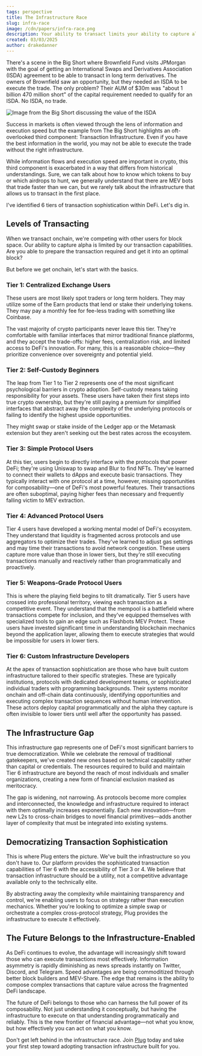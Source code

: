 ```yaml
---
tags: perspective
title: The Infrastructure Race
slug: infra-race
image: /cdn/papers/infra-race.png
description: Your ability to transact limits your ability to capture alpha.
created: 03/03/2025
author: drakedanner
---
```


There's a scene in the Big Short where Brownfield Fund visits JPMorgan with the goal of getting an International Swaps and Derivatives Association (ISDA) agreement to be able to transact in long term derivatives. The owners of Brownfield saw an opportunity, but they needed an ISDA to be execute the trade. The only problem? Their AUM of $30m was "about 1 billion 470 million short" of the capital requirement needed to qualify for an ISDA. No ISDA, no trade.

![Image from the Big Short discussing the value of the ISDA](https://cdn.onplug.io/posts/infra-race/2-isda.png)

Success in markets is often viewed through the lens of information and execution speed but the example from The Big Short highlights an oft-overlooked third component: Transaction Infrastructure. Even if you have the best information in the world, you may not be able to execute the trade without the right infrastructure.

While information flows and execution speed are important in crypto, this third component is exacerbated in a way that differs from historical understandings. Sure, we can talk about how to know which tokens to buy or which airdrops to hunt, we generally understand that there are MEV bots that trade faster than we can, but we rarely talk about the infrastructure that allows us to transact in the first place.

I've identified 6 tiers of transaction sophistication within DeFi. Let's dig in.

## Levels of Transacting

When we transact onchain, we're competing with other users for block space. Our ability to capture alpha is limited by our transaction capabilities. Are you able to prepare the transaction required and get it into an optimal block?

But before we get onchain, let's start with the basics.

### Tier 1: Centralized Exchange Users

These users are most likely spot traders or long term holders. They may utilize some of the Earn products that lend or stake their underlying tokens. They may pay a monthly fee for fee-less trading with something like Coinbase.

The vast majority of crypto participants never leave this tier. They're comfortable with familiar interfaces that mirror traditional finance platforms, and they accept the trade-offs: higher fees, centralization risk, and limited access to DeFi's innovation. For many, this is a reasonable choice—they prioritize convenience over sovereignty and potential yield.

### Tier 2: Self-Custody Beginners

The leap from Tier 1 to Tier 2 represents one of the most significant psychological barriers in crypto adoption. Self-custody means taking responsibility for your assets. These users have taken their first steps into true crypto ownership, but they're still paying a premium for simplified interfaces that abstract away the complexity of the underlying protocols or failing to identify the highest upside opportunities.

They might swap or stake inside of the Ledger app or the Metamask extension but they aren't seeking out the best rates across the ecosystem.

### Tier 3: Simple Protocol Users

At this tier, users begin to directly interface with the protocols that power DeFi; they're using Uniswap to swap and Blur to find NFTs. They've learned to connect their wallets to dApps and execute basic transactions. They typically interact with one protocol at a time, however, missing opportunities for composability—one of DeFi's most powerful features. Their transactions are often suboptimal, paying higher fees than necessary and frequently falling victim to MEV extraction.

### Tier 4: Advanced Protocol Users

Tier 4 users have developed a working mental model of DeFi's ecosystem. They understand that liquidity is fragmented across protocols and use aggregators to optimize their trades. They've learned to adjust gas settings and may time their transactions to avoid network congestion. These users capture more value than those in lower tiers, but they're still executing transactions manually and reactively rather than programmatically and proactively.

### Tier 5: Weapons-Grade Protocol Users

This is where the playing field begins to tilt dramatically. Tier 5 users have crossed into professional territory, viewing each transaction as a competitive event. They understand that the mempool is a battlefield where transactions compete for inclusion, and they've equipped themselves with specialized tools to gain an edge such as Flashbots MEV Protect. These users have invested significant time in understanding blockchain mechanics beyond the application layer, allowing them to execute strategies that would be impossible for users in lower tiers.

### Tier 6: Custom Infrastructure Developers

At the apex of transaction sophistication are those who have built custom infrastructure tailored to their specific strategies. These are typically institutions, protocols with dedicated development teams, or sophisticated individual traders with programming backgrounds. Their systems monitor onchain and off-chain data continuously, identifying opportunities and executing complex transaction sequences without human intervention. These actors deploy capital programmatically and the alpha they capture is often invisible to lower tiers until well after the opportunity has passed.

## The Infrastructure Gap

This infrastructure gap represents one of DeFi's most significant barriers to true democratization. While we celebrate the removal of traditional gatekeepers, we've created new ones based on technical capability rather than capital or credentials. The resources required to build and maintain Tier 6 infrastructure are beyond the reach of most individuals and smaller organizations, creating a new form of financial exclusion masked as meritocracy.

The gap is widening, not narrowing. As protocols become more complex and interconnected, the knowledge and infrastructure required to interact with them optimally increases exponentially. Each new innovation—from new L2s to cross-chain bridges to novel financial primitives—adds another layer of complexity that must be integrated into existing systems.

## Democratizing Transaction Sophistication

This is where Plug enters the picture. We've built the infrastructure so you don't have to. Our platform provides the sophisticated transaction capabilities of Tier 6 with the accessibility of Tier 3 or 4. We believe that transaction infrastructure should be a utility, not a competitive advantage available only to the technically elite.

By abstracting away the complexity while maintaining transparency and control, we're enabling users to focus on strategy rather than execution mechanics. Whether you're looking to optimize a simple swap or orchestrate a complex cross-protocol strategy, Plug provides the infrastructure to execute it effectively.

## The Future Belongs to the Infrastructure-Enabled

As DeFi continues to evolve, the advantage will increasingly shift toward those who can execute transactions most effectively. Information asymmetry is rapidly diminishing as news spreads instantly on Twitter, Discord, and Telegram. Speed advantages are being commoditized through better block builders and MEV-Share. The edge that remains is the ability to compose complex transactions that capture value across the fragmented DeFi landscape.

The future of DeFi belongs to those who can harness the full power of its composability. Not just understanding it conceptually, but having the infrastructure to execute on that understanding programmatically and reliably. This is the new frontier of financial advantage—not what you know, but how effectively you can act on what you know.

Don't get left behind in the infrastructure race. Join [Plug](https://www.onplug.io/) today and take your first step toward adopting transaction infrastructure built for you.
